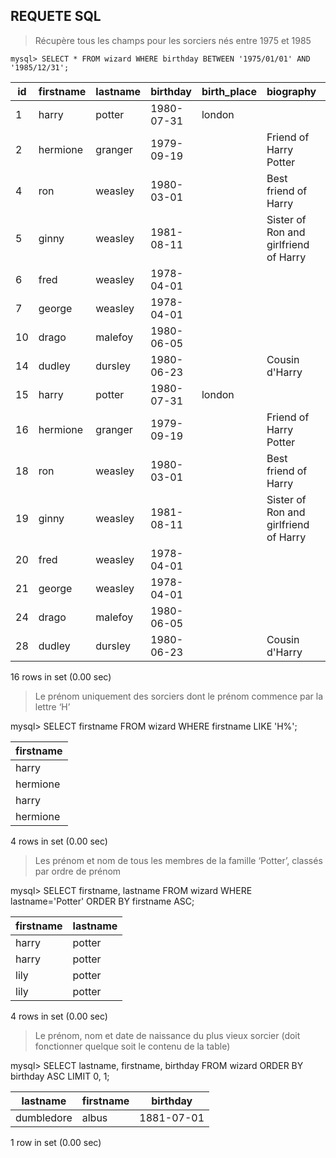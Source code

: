 
## REQUETE SQL

> Récupère tous les champs pour les sorciers nés entre 1975 et 1985  

`mysql> SELECT * FROM wizard WHERE birthday BETWEEN '1975/01/01' AND '1985/12/31';`

| id | firstname | lastname | birthday   | birth_place | biography                             | is_muggle |
| ---|-----------|----------|------------|-------------|---------------------------------------|-----------|
|  1 | harry     | potter   | 1980-07-31 | london      |                                       |         0 |
|  2 | hermione  | granger  | 1979-09-19 |             | Friend of Harry Potter                |         0 |
|  4 | ron       | weasley  | 1980-03-01 |             | Best friend of Harry                  |         0 |
|  5 | ginny     | weasley  | 1981-08-11 |             | Sister of Ron and girlfriend of Harry |         0 |
|  6 | fred      | weasley  | 1978-04-01 |             |                                       |         0 |
|  7 | george    | weasley  | 1978-04-01 |             |                                       |         0 |
| 10 | drago     | malefoy  | 1980-06-05 |             |                                       |         0 |
| 14 | dudley    | dursley  | 1980-06-23 |             | Cousin d'Harry                        |         1 |
| 15 | harry     | potter   | 1980-07-31 | london      |                                       |         0 |
| 16 | hermione  | granger  | 1979-09-19 |             | Friend of Harry Potter                |         0 |
| 18 | ron       | weasley  | 1980-03-01 |             | Best friend of Harry                  |         0 |
| 19 | ginny     | weasley  | 1981-08-11 |             | Sister of Ron and girlfriend of Harry |         0 |
| 20 | fred      | weasley  | 1978-04-01 |             |                                       |         0 |
| 21 | george    | weasley  | 1978-04-01 |             |                                       |         0 |
| 24 | drago     | malefoy  | 1980-06-05 |             |                                       |         0 |
| 28 | dudley    | dursley  | 1980-06-23 |             | Cousin d'Harry                        |         1 |

16 rows in set (0.00 sec)

> Le prénom uniquement des sorciers dont le prénom commence par la lettre ‘H’  

mysql> SELECT firstname FROM wizard WHERE firstname LIKE 'H%';

| firstname |
|-----------|
| harry     |
| hermione  |
| harry     |
| hermione  |

4 rows in set (0.00 sec)

> Les prénom et nom de tous les membres de la famille ‘Potter’, classés par ordre de prénom

mysql> SELECT firstname, lastname FROM wizard WHERE lastname='Potter' ORDER BY firstname ASC;

| firstname | lastname |
|-----------|----------|
| harry     | potter   |
| harry     | potter   |
| lily      | potter   |
| lily      | potter   |

4 rows in set (0.00 sec)

> Le prénom, nom et date de naissance du plus vieux sorcier (doit fonctionner quelque soit le contenu de la table)

mysql> SELECT lastname, firstname, birthday FROM wizard ORDER BY birthday ASC LIMIT 0, 1;

| lastname   | firstname | birthday   |
|------------|-----------|------------|
| dumbledore | albus     | 1881-07-01 |

1 row in set (0.00 sec)
